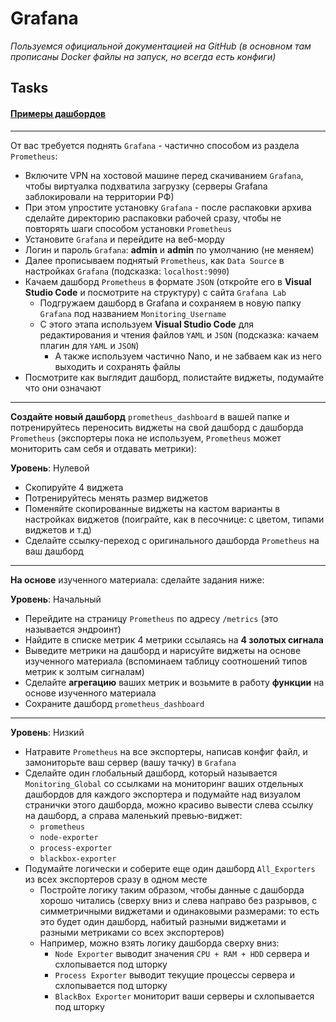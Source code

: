 # Grafana

_Пользуемся официальной документацией на GitHub (в основном там прописаны Docker файлы на запуск, но всегда есть конфиги)_

## Tasks

#### [Примеры дашбордов](https://play.grafana.org/dashboards)

---

От вас требуется поднять
   `Grafana` - частично способом из раздела `Prometheus`:
 - Включите VPN на хостовой машине перед скачиванием `Grafana`, чтобы виртуалка подхватила загрузку (серверы Grafana заблокировали на территории РФ)
 - При этом упростите установку `Grafana` - после распаковки архива сделайте директорию распаковки рабочей сразу, чтобы не повторять шаги способом установки `Prometheus`
 - Установите `Grafana` и перейдите на веб-морду
 - Логин и пароль `Grafana`: **admin** и **admin** по умолчанию (не меняем)
 - Далее прописываем поднятый `Prometheus`, как `Data Source` в настройках `Grafana` (подсказка: `localhost:9090`)
 - Качаем дашборд `Prometheus` в формате `JSON` (откройте его в **Visual Studio Code** и посмотрите на структуру) с сайта `Grafana Lab`
   - Подгружаем дашборд в Grafana и сохраняем в новую папку `Grafana` под названием `Monitoring_Username`
   - С этого этапа используем **Visual Studio Code** для редактирования и чтения файлов `YAML` и `JSON` (подсказка: качаем плагин для `YAML` и `JSON`)
      - А также используем частично Nano, и не забваем как из него выходить и сохранять файлы
 - Посмотрите как выглядит дашборд, полистайте виджеты, подумайте что они означают

---

**Создайте новый дашборд** `prometheus_dashboard` в вашей папке и потренируйтесь переносить виджеты на свой дашборд с дашборда `Prometheus` (экспортеры пока не используем, `Prometheus` может мониторить сам себя и отдавать метрики):

**Уровень**: Нулевой
   - Скопируйте 4 виджета
   - Потренируйтесь менять размер виджетов
   - Поменяйте скопированные виджеты на кастом варианты в настройках виджетов (поиграйте, как в песочнице: с цветом, типами виджетов и т.д)
   - Сделайте ссылку-переход с оригинального дашборда `Prometheus` на ваш дашборд

---

**На основе** изученного материала: сделайте задания ниже:
  
**Уровень**: Начальный
   - Перейдите на страницу `Prometheus` по адресу `/metrics` (это называется эндроинт)
   - Найдите в списке метрик 4 метрики ссылаясь на **4 золотых сигнала**
   - Выведите метрики на дашборд и нарисуйте виджеты на основе изученного материала (вспоминаем таблицу соотношений типов метрик к золтым сигналам)
   - Сделайте **агрегацию** ваших метрик и возьмите в работу **функции** на основе изученного материала
   - Сохраните дашборд `prometheus_dashboard`

---

**Уровень**: Низкий
   - Натравите `Prometheus` на все экспортеры, написав конфиг файл, и замониторьте ваш сервер (вашу тачку) в `Grafana`
   - Сделайте один глобальный дашборд, который называется `Monitoring_Global` со ссылками на мониторинг ваших отдельных дашбордов для каждого экспортера и подумайте над визуалом странички этого дашборда, можно красиво вывести слева ссылку на дашборд, а справа маленький превью-виджет:
     - `prometheus`
     - `node-exporter`
     - `process-exporter`
     - `blackbox-exporter`
   - Подумайте логически и соберите еще один дашборд `All_Exporters` из всех экспортеров сразу в одном месте
     - Постройте логику таким образом, чтобы данные с дашборда хорошо читались (сверху вниз и слева направо без разрывов, с симметричными виджетами и одинаковыми размерами: то есть это будет один дашборд, набитый разными виджетами и разными метриками со всех экспортеров)
     - Например, можно взять логику дашборда сверху вниз:
       - `Node Exporter` выводит значения `CPU + RAM + HDD` сервера и схлопывается под шторку
       - `Process Exporter` выводит текущие процессы сервера и схлопывается под шторку
       - `BlackBox Exporter` мониторит ваши серверы и схлопывается под шторку

